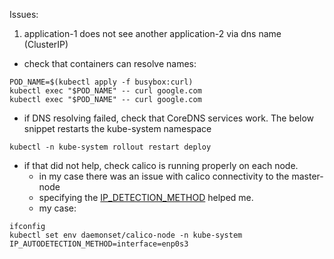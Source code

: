 Issues:

1. application-1 does not see another application-2 via dns name (ClusterIP)

- check that containers can resolve names:
```
POD_NAME=$(kubectl apply -f busybox:curl) 
kubectl exec "$POD_NAME" -- curl google.com
kubectl exec "$POD_NAME" -- curl google.com
```
- if DNS resolving failed, check that CoreDNS services work. The below snippet restarts the kube-system namespace
```
kubectl -n kube-system rollout restart deploy
```
- if that did not help, check calico is running properly on each node.
    - in my case there was an issue with calico connectivity to the master-node
    - specifying the [IP_DETECTION_METHOD](https://projectcalico.docs.tigera.io/networking/ip-autodetection) helped me.
    - my case:
```
ifconfig
kubectl set env daemonset/calico-node -n kube-system IP_AUTODETECTION_METHOD=interface=enp0s3
```


